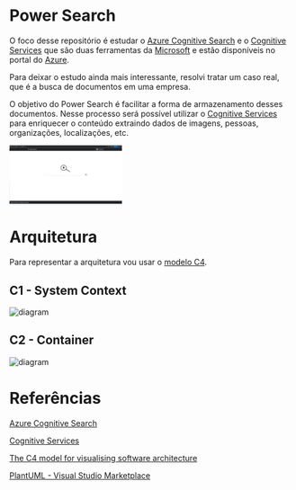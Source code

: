 # Power Search

O foco desse repositório é estudar o [Azure Cognitive Search](https://azure.microsoft.com/pt-br/services/search/) e o [Cognitive Services](https://azure.microsoft.com/en-us/services/cognitive-services/) que são duas ferramentas da [Microsoft](https://www.microsoft.com/) e estão disponíveis no portal do [Azure](https://azure.microsoft.com/).

Para deixar o estudo ainda mais interessante, resolvi tratar um caso real, que é a busca de documentos em uma empresa.

O objetivo do Power Search é facilitar a forma de armazenamento desses documentos. Nesse processo será possível utilizar o [Cognitive Services](https://azure.microsoft.com/en-us/services/cognitive-services/) para enriquecer o conteúdo extraindo dados de imagens, pessoas, organizações, localizações, etc.

<img src="https://github.com/rodrigogermano/powersearch/blob/main/docs/home.png" alt="drawing" style="width:200px;"/>

# Arquitetura

Para representar a arquitetura vou usar o [modelo C4](https://c4model.com/).

## C1 - System Context

![diagram](https://www.plantuml.com/plantuml/svg/0/ZLHDRnen4Br7odzmSm8fXKjFFOMcA8r46bGWLKzey1gmvBKt_Y0q_oRgkSTUSjq_rXcpNhn9rLOWxJBCctdpvjaNpeFreLId9s-avYeKWcszhzpxuT32ms0Z_JQiWXEM6-s5zWDkoY4KLeBUgL25uUMxjrC5sYzk9aC5NZYFeUKbPU_ze8gbJqyces-tY_dow_Nyqt8olXf__jZhKtmgh3Ew5rm0AyqvErkuK3_Xwnc-On4dDa4m9C31iaYXVYuCumgSasl9WNwOakdwvqueLjNFAoMv6PprszexYSMLVCHKYqNlif_KP2vA1ewLmfNug8GjfNFrB-7OFNOsB15YWW4NpXa6_qF4oXs6SXuGV2GmecTdF8vgvjCX8syAunX-OptfpXcnq_KFmzfvSXh7pXOtOAKt33TfWhU6PbfBbLFP28kh5CZXwl3sciwmRVE2sJr6KHdRzEjCM9HIIsnFsZ8QDGzGZrlM2J7_3_4RUh49VMRV7K9wQnlDM635gNb0BZC1bc-fmvHg-6IPyqPRt9rFqnI6XnAhehWasmgSODhaunowBCTxtrifivhXlc13Qeri2Oz2GuHJjvcaJ22j8V_FlQnJ0jzABIR8KqkzGUZD8S9IA2zNWGKcj9Me0fSDMJ94WQgzgXr7HVG7UkPbq0eLBhL-Yev4kIjhoC8e0geTOQwLzejGnsEO2Kos2Ce3vL5EzpZz8P74w9w216rEG8PPLCf0GOZZLb9sQzA_zqX-Rvla1di9NijDG6dJjkFU3eSQpHtIrTDFUXp1IUFsDk29IIYFt1E73DVnpn6DhYIaDZlJXHyADEswwEi2a-9T4t4kTt9qZDI5s8CT91fDbTVU6pVM4gnR1QznF7gPcMrZZmiS9jxalm40)


## C2 - Container

![diagram](https://www.plantuml.com/plantuml/svg/0/ZLKzRzim4Dq3v3zSFJb0QY-TEkNBJLBamwZj1fsCaqGh12HIuOUJjEYF2JfqwjWbg_vOxoZPeUAYRX10D7Lyxzsxu-d0EZJEbyNkpXkfqi9d0cwTg-pxuT3W_I2NxjOdtWgJQkM4SeDKbqFCZ4IrB7pbXyVlteuBL6vsUJ4iq0dhQ6j-JD4ebJ23Ae3lxbmSVhcUJUStvzEp-SNeT7Hrqj_Z_R4mLgk-jnwDrFlGcrbVFz6oHsk2iIBt0aX2YWQ2YFevqv0MQArSo1JvXov1rR-Mee2gVauAcUf1Rs-DlPG4NiYl56e8z7FqaqcceWIqK0fRqgCIffJMrh-5XJjYrh0I108m5TPgmFyHOkIIjc8Tw5qGSCZFJdef-HbdHugSphG5-Wzuqku3grFr3mthV68PByo6Qc2aqq2rrDuPpJajP15BoOMXOWhISDgiDkKCrpIlbDtHBZbZMhvEXbafbIHwzXOurNY3EQwXimLkY_cjl42okpDvj7HWVgIzoj0yzcL2llJ6-fxKJ0IQzBQt1zyu4kXltOJzXGdTcr7mZKZWiAgeHz19hLWJgjmN6EHzq4Q9b8cZbAshdnpr5F0-jaUNmT-gVigbGgYV5Uq2HSTYWkgk4gmasp8-PxOJxPHmH6L4JBxmAYLfv7s6p846Ex1GaN6ba461Bn483ZvEhg-6PzFfU9Fq9Ebdw311omK_QPVCEBBaCW4GJe8g3O34ILrdH86D28w3GrFYLq69IhNGjAv_XXfHk14v5rDpxlxbfhIzcAtkJ5j0rlL955516aDc94Bf9L87a2HfaJeNSeDBQZvVyYjotj2RPPWBdETabIVZ1PGeoN7e-2sQmkK_7ZFEzwYxHW-kdnGwcT0jnPpHLjcNr8hXr4HoPF0DutSsf1dXb9ZUKWakg6vAgfoENZOxiDgAuKAbXJAIgfBA1X6u6g4chx73JAJJH_oCOMW0L7ILwwSmXwXNAgCvOVAIxbWuPjjwi7VhqHlTafaLjcCq1tRdwBReTjfj2rjFegruyTpuTtXxW7kYMyZJRaTbElNhcdR9mjdMO9wBld2u4TK6T3cEcayL4zWN1jiKLwfCF3IZvcz8c-qoQhj1G1UDlhZD_Llrdncyik20p0dVtZy0)



# Referências

[Azure Cognitive Search](https://azure.microsoft.com/pt-br/services/search/) 

[Cognitive Services](https://azure.microsoft.com/en-us/services/cognitive-services/)

[The C4 model for visualising software architecture](https://c4model.com/)

[PlantUML - Visual Studio Marketplace](https://marketplace.visualstudio.com/items?itemName=jebbs.plantuml)

